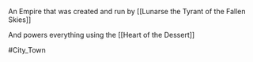 An Empire that was created and run by [[Lunarse the Tyrant of the Fallen Skies]]

And powers everything using the [[Heart of the Dessert]]

#City_Town 
